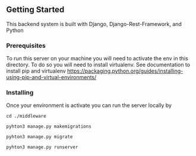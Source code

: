 ## Getting Started

This backend system is built with Django, Django-Rest-Framework, and Python

### Prerequisites

To run this server on your machine you will need to activate the env in this directory.
To do so you will need to install virtualenv.  See documentation to install pip and virtualenv
https://packaging.python.org/guides/installing-using-pip-and-virtual-environments/


### Installing

Once your environment is activate you can run the server locally by 

```
cd ./middleware
```

```
pyhton3 manage.py makemigrations
```

```
pyhton3 manage.py migrate
```


```
pyhton3 manage.py runserver
```
